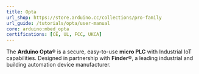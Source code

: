 ```yaml
---
title: Opta
url_shop: https://store.arduino.cc/collections/pro-family
url_guide: /tutorials/opta/user-manual
core: arduino:mbed_opta
certifications: [CE, UL, FCC, UKCA]
---
```


The **Arduino Opta®** is a secure, easy-to-use **micro PLC** with Industrial IoT capabilities. Designed in partnership with **Finder®**, a leading industrial and building automation device manufacturer.
